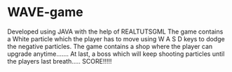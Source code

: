 # WAVE-game
Developed using JAVA with the help of REALTUTSGML
The game contains a White particle which the player has to move using W A S D keys to dodge the negative particles.
The game contains a shop where the player can upgrade anytime.......
At last, a boss which will keep shooting particles until the players last breath.....
SCORE!!!!!
